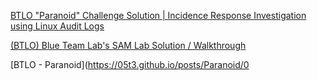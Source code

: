 [BTLO "Paranoid" Challenge Solution | Incidence Response Investigation using Linux Audit Logs](https://www.youtube.com/watch?v=eIn9At_Qwho)

[(BTLO) Blue Team Lab's SAM Lab Solution / Walkthrough](https://www.youtube.com/watch?v=IcH4N9-Qx6k)

[BTLO - Paranoid](https://05t3.github.io/posts/Paranoid/0

